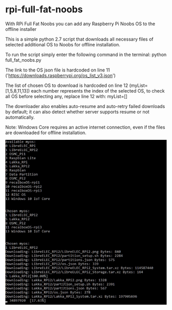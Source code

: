 # rpi-full-fat-noobs
With RPi Full Fat Noobs you can add any Raspberry Pi Noobs OS to the offline installer

This is a simple python 2.7 script that downloads all necessary files of selected additional OS to Noobs for offline installation.

To run the script simply enter the following command in the terminal:
python full_fat_noobs.py

The link to the OS json file is hardcoded on line 11 ('https://downloads.raspberrypi.org/os_list_v3.json')

The list of chosen OS to download is hardcoded on line 12 (myList=[1,5,8,11,13])
each number represents the index of the selected OS, to check all OS before selecting any, replace line 12 with: myList=[]

The downloader also enables auto-resume and auto-retry failed downloads by default; it can also detect whether server supports resume or not automatically.

Note: Windows Core requires an active internet connection, even if the files are downloaded for offline installation.

![alt tag](https://github.com/mdafer/rpi-full-fat-noobs/blob/master/in_action.jpg)
